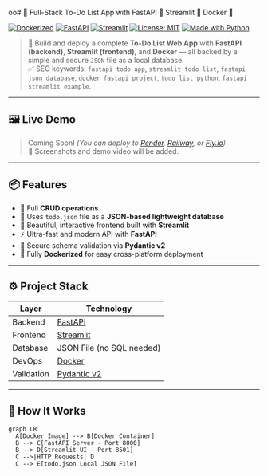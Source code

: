 oo# 📝 Full-Stack To-Do List App with FastAPI 🚀 Streamlit 🎨 Docker 🐳

[![Dockerized](https://img.shields.io/badge/Dockerized-Yes-blue?logo=docker)](https://hub.docker.com/)
[![FastAPI](https://img.shields.io/badge/Backend-FastAPI-009688?logo=fastapi)](https://fastapi.tiangolo.com/)
[![Streamlit](https://img.shields.io/badge/Frontend-Streamlit-ff4b4b?logo=streamlit)](https://streamlit.io/)
[![License: MIT](https://img.shields.io/badge/License-MIT-yellow.svg)](LICENSE)
[![Made with Python](https://img.shields.io/badge/Made%20with-Python-blue?logo=python)](https://python.org/)

> 🚀 Build and deploy a complete **To-Do List Web App** with **FastAPI (backend)**, **Streamlit (frontend)**, and **Docker** — all backed by a simple and secure `JSON` file as a local database.  
> ✅ SEO keywords: `fastapi todo app`, `streamlit todo list`, `fastapi json database`, `docker fastapi project`, `todo list python`, `fastapi streamlit example`.

---

## 🖼️ Live Demo

> Coming Soon! *(You can deploy to [Render](https://render.com/), [Railway](https://railway.app/), or [Fly.io](https://fly.io/))*  
📸 Screenshots and demo video will be added.

---

## 📦 Features

- 🔄 Full **CRUD operations**
- 💾 Uses `todo.json` file as a **JSON-based lightweight database**
- 🎨 Beautiful, interactive frontend built with **Streamlit**
- ⚡ Ultra-fast and modern API with **FastAPI**
- 🔐 Secure schema validation via **Pydantic v2**
- 🐳 Fully **Dockerized** for easy cross-platform deployment

---

## ⚙️ Project Stack

| Layer      | Technology |
|------------|------------|
| Backend    | [FastAPI](https://fastapi.tiangolo.com/) |
| Frontend   | [Streamlit](https://streamlit.io/) |
| Database   | JSON File (no SQL needed) |
| DevOps     | [Docker](https://www.docker.com/) |
| Validation | [Pydantic v2](https://docs.pydantic.dev/) |

---

## 🧠 How It Works

```mermaid
graph LR
  A[Docker Image] --> B[Docker Container]
  B --> C[FastAPI Server - Port 8000]
  B --> D[Streamlit UI - Port 8501]
  C -->|HTTP Requests| D
  C --> E[todo.json Local JSON File]


